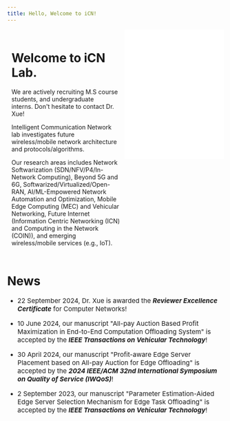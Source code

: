 ```yaml
---
title: Hello, Welcome to iCN!
---
```

<!-- Welcome to iCN! xxxxxxxxxxxxxxxxxxxxxxxxxxxxxxxxxxxxxxxxx.
<div style="text-align: center;">
<img src="./pic/usst.jpg" alt="USST" style="width: 100%;  height: auto; margin: 0 0 10px 0;">
</div> -->

<div style="display: flex; align-items: flex-start;">
    <div style="flex: 1; padding: 10px;">
        <h1>Welcome to iCN Lab.</h1>
        <p>We are actively recruiting M.S course students, and undergraduate interns. Don't hesitate to contact Dr. Xue!</p>
        <p>Intelligent Communication Network lab investigates future wireless/mobile network architecture and protocols/algorithms.</p>
       <p>Our research areas includes Network Softwarization (SDN/NFV/P4/In-Network Computing), Beyond 5G and 6G, Softwarized/Virtualized/Open-RAN, AI/ML-Empowered Network Automation and Optimization, Mobile Edge Computing (MEC) and Vehicular Networking, Future Internet (Information Centric Networking (ICN) and Computing in the Network (COIN)), and emerging wireless/mobile services (e.g., IoT).</p>
    </div>
    <!-- <div style="flex: 1; text-align: center;">
        <img src="./pic/usst.jpg" alt="USST" style="width: 100%; max-height: 300px; height: auto;">
    </div> -->
    <div style="flex: 1; text-align: center;">
        <!-- 引入外部 HTML 页面 -->
        <iframe src="./static/1.html" style="width: 100%; height: 300px; border: none;"></iframe>
    </div>


</div>




# News

- <p style="font-size: 15px;">22 September 2024, Dr. Xue is awarded the <strong><em>Reviewer Excellence Certificate</em></strong> for Computer Networks!</p>

- <p style="font-size: 15px;">10 June 2024, our manuscript "All-pay Auction Based Profit Maximization in End-to-End Computation Offloading System" is accepted by the <strong><em>IEEE Transactions on Vehicular Technology</em></strong>!</p>

- <p style="font-size: 15px;">30 April 2024, our manuscript "Profit-aware Edge Server Placement based on All-pay Auction for Edge Offloading" is accepted by the <strong><em>2024 IEEE/ACM 32nd International Symposium on Quality of Service (IWQoS)</em></strong>!</p>

- <p style="font-size: 15px;">2 September 2023, our manuscript "Parameter Estimation-Aided Edge Server Selection Mechanism for Edge Task Offloading" is accepted by the <strong><em>IEEE Transactions on Vehicular Technology</em></strong>!</p>
<!-- - <p style="font-size: 20px;">2022-09-01: iCN is launched!</p> -->


<!-- ### Create a new post

``` bash
$ hexo new "My New Post"
```

More info: [Writing](https://hexo.io/docs/writing.html)

### Run server

``` bash
$ hexo server
```

More info: [Server](https://hexo.io/docs/server.html)

### Generate static files

``` bash
$ hexo generate
```

More info: [Generating](https://hexo.io/docs/generating.html)

### Deploy to remote sites

``` bash
$ hexo deploy
```

More info: [Deployment](https://hexo.io/docs/one-command-deployment.html) -->
